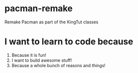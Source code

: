 # pacman-remake
Remake Pacman as part of the KingTut classes

# I want to learn to code because
1. Because it is fun!
2. I want to build awesome stuff!
3. Because a whole bunch of reasons and things!

